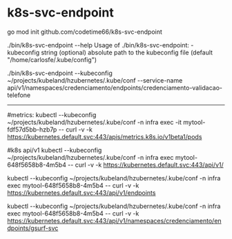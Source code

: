 # k8s-svc-endpoint

go mod init github.com/codetime66/k8s-svc-endpoint

./bin/k8s-svc-endpoint --help
Usage of ./bin/k8s-svc-endpoint:
  -kubeconfig string
    	(optional) absolute path to the kubeconfig file (default "/home/carlosfe/.kube/config")


./bin/k8s-svc-endpoint --kubeconfig ~/projects/kubeland/hzubernetes/.kube/conf --service-name api/v1/namespaces/credenciamento/endpoints/credenciamento-validacao-telefone

---------
#metrics:
kubectl --kubeconfig ~/projects/kubeland/hzubernetes/.kube/conf -n infra exec -it mytool-fdf57d5bb-hzb7p -- curl -v -k https://kubernetes.default.svc:443/apis/metrics.k8s.io/v1beta1/pods

#k8s api/v1
kubectl --kubeconfig ~/projects/kubeland/hzubernetes/.kube/conf -n infra exec mytool-648f5658b8-4m5b4 -- curl -v -k https://kubernetes.default.svc:443/api/v1/

kubectl --kubeconfig ~/projects/kubeland/hzubernetes/.kube/conf -n infra exec mytool-648f5658b8-4m5b4 -- curl -v -k https://kubernetes.default.svc:443/api/v1/endpoints

kubectl --kubeconfig ~/projects/kubeland/hzubernetes/.kube/conf -n infra exec mytool-648f5658b8-4m5b4 -- curl -v -k https://kubernetes.default.svc:443/api/v1/namespaces/credenciamento/endpoints/gsurf-svc
